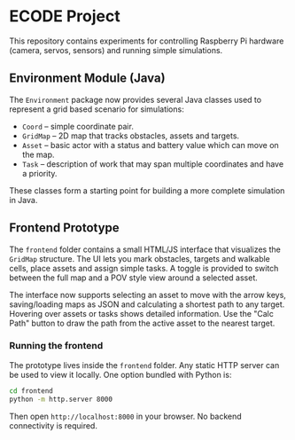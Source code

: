 # ECODE Project

This repository contains experiments for controlling Raspberry Pi hardware (camera, servos, sensors) and running simple simulations.

## Environment Module (Java)

The `Environment` package now provides several Java classes used to represent a grid based scenario for simulations:

- `Coord` – simple coordinate pair.
- `GridMap` – 2D map that tracks obstacles, assets and targets.
- `Asset` – basic actor with a status and battery value which can move on the map.
- `Task` – description of work that may span multiple coordinates and have a priority.

These classes form a starting point for building a more complete simulation in Java.

## Frontend Prototype

The `frontend` folder contains a small HTML/JS interface that visualizes the `GridMap` structure. The UI lets you mark obstacles, targets and walkable cells, place assets and assign simple tasks. A toggle is provided to switch between the full map and a POV style view around a selected asset.

The interface now supports selecting an asset to move with the arrow keys, saving/loading maps as JSON and calculating a shortest path to any target. Hovering over assets or tasks shows detailed information. Use the "Calc Path" button to draw the path from the active asset to the nearest target.

### Running the frontend

The prototype lives inside the `frontend` folder. Any static HTTP server can be
used to view it locally. One option bundled with Python is:

```bash
cd frontend
python -m http.server 8000
```

Then open `http://localhost:8000` in your browser. No backend connectivity is
required.
